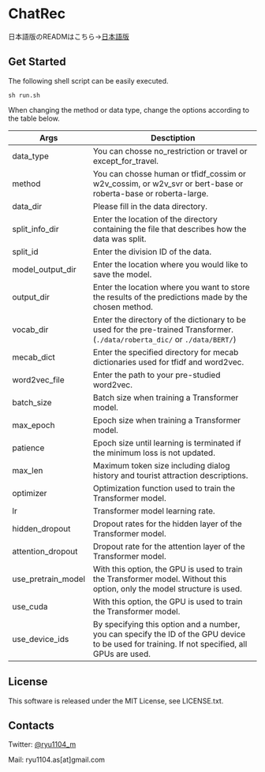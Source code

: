 # ChatRec
日本語版のREADMはこちら→[日本語版](https://github.com/Ryutaro-A/ChatRec/blob/main/README_JA.md)

## Get Started

The following shell script can be easily executed.

```
sh run.sh
```

When changing the method or data type, change the options according to the table below.

| Args               | Desctiption                                                                                                            |
| ------------------ | ---------------------------------------------------------------------------------------------------------------------- |
| data_type          | You can chosse no_restriction or travel or except_for_travel.                                                          |
| method             | You can chosse human or tfidf_cossim or w2v_cossim, or w2v_svr or bert-base or roberta-base or roberta-large.         |
| data_dir           | Please fill in the data directory.                                                                                       |
| split_info_dir     | Enter the location of the directory containing the file that describes how the data was split.                               |
| split_id           | Enter the division ID of the data.                                                                                           |
| model_output_dir   | Enter the location where you would like to save the model.                                                                               |
| output_dir         | Enter the location where you want to store the results of the predictions made by the chosen method.                                                                       |
| vocab_dir          | Enter the directory of the dictionary to be used for the pre-trained Transformer.(`./data/roberta_dic/` or `./data/BERT/`)                                                        |
| mecab_dict         | Enter the specified directory for mecab dictionaries used for tfidf and word2vec.                                               |
| word2vec_file      | Enter the path to your pre-studied word2vec.                                                                             |
| batch_size         | Batch size when training a Transformer model.                                                                            |
| max_epoch          | Epoch size when training a Transformer model.                                                                             |
| patience           | Epoch size until learning is terminated if the minimum loss is not updated.                                           |
| max_len            | Maximum token size including dialog history and tourist attraction descriptions.                                                         |
| optimizer          | Optimization function used to train the Transformer model.                                                            |
| lr                 | Transformer model learning rate.                                                                                |
| hidden_dropout     | Dropout rates for the hidden layer of the Transformer model.                                                              |
| attention_dropout  | Dropout rate for the attention layer of the Transformer model.                                                         |
| use_pretrain_model | With this option, the GPU is used to train the Transformer model. Without this option, only the model structure is used.           |
| use_cuda           | With this option, the GPU is used to train the Transformer model.                                                   |
| use_device_ids     | By specifying this option and a number, you can specify the ID of the GPU device to be used for training. If not specified, all GPUs are used. |

## License
This software is released under the MIT License, see LICENSE.txt.

## Contacts

Twitter: [@ryu1104_m](https://twitter.com/ryu1104_m)

Mail: ryu1104.as[at]gmail.com
